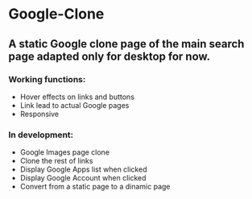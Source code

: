 # Google-Clone
A static Google clone page of the main search page adapted only for desktop for now.
- 
### Working functions:
- Hover effects on links and buttons
- Link lead to actual Google pages
- Responsive

### In development:
- Google Images page clone
- Clone the rest of links
- Display Google Apps list when clicked
- Display Google Account when clicked
- Convert from a static page to a dinamic page
